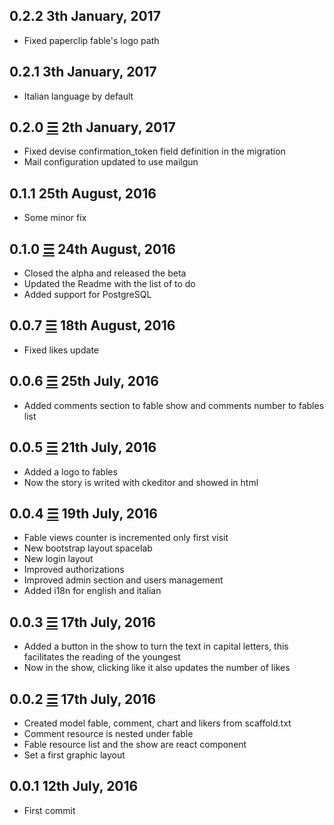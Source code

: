 0.2.2 3th January, 2017
---------------------
* Fixed paperclip fable's logo path

0.2.1 3th January, 2017
---------------------
* Italian language by default

0.2.0 [☰](https://github.com/marcomd/Philter/compare/v0.1.0...v0.2.0) 2th January, 2017
---------------------
* Fixed devise confirmation_token field definition in the migration
* Mail configuration updated to use mailgun

0.1.1 25th August, 2016
---------------------
* Some minor fix

0.1.0 [☰](https://github.com/marcomd/Philter/compare/v0.0.7...v0.1.0) 24th August, 2016
---------------------
* Closed the alpha and released the beta
* Updated the Readme with the list of to do
* Added support for PostgreSQL

0.0.7 [☰](https://github.com/marcomd/Philter/compare/v0.0.6...v0.0.7) 18th August, 2016
---------------------
* Fixed likes update

0.0.6 [☰](https://github.com/marcomd/Philter/compare/v0.0.5...v0.0.6) 25th July, 2016
---------------------
* Added comments section to fable show and comments number to fables list

0.0.5 [☰](https://github.com/marcomd/Philter/compare/v0.0.4...v0.0.5) 21th July, 2016
---------------------
* Added a logo to fables
* Now the story is writed with ckeditor and showed in html

0.0.4 [☰](https://github.com/marcomd/Philter/compare/v0.0.3...v0.0.4) 19th July, 2016
---------------------
* Fable views counter is incremented only first visit
* New bootstrap layout spacelab
* New login layout
* Improved authorizations
* Improved admin section and users management
* Added i18n for english and italian

0.0.3 [☰](https://github.com/marcomd/Philter/compare/v0.0.2...v0.0.3) 17th July, 2016
---------------------
* Added a button in the show to turn the text in capital letters, this facilitates the reading of the youngest
* Now in the show, clicking like it also updates the number of likes

0.0.2 [☰](https://github.com/marcomd/Philter/compare/v0.0.1...v0.0.2) 17th July, 2016
---------------------
* Created model fable, comment, chart and likers from scaffold.txt
* Comment resource is nested under fable
* Fable resource list and the show are react component
* Set a first graphic layout

0.0.1 12th July, 2016
---------------------
* First commit
